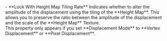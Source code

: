 <tr>
<td>- **Lock With Height Map Tiling Rate**</td>
<td>Indicates whether to alter the amplitude of the displacement using the tiling of the **Height Map**. This allows you to preserve the ratio between the amplitude of the displacement and the scale of the **Height Map** Texture.<br/>This property only appears if you set **Displacement Mode** to **Vertex Displacement** or **Pixel Displacement**.</td>
</tr>
